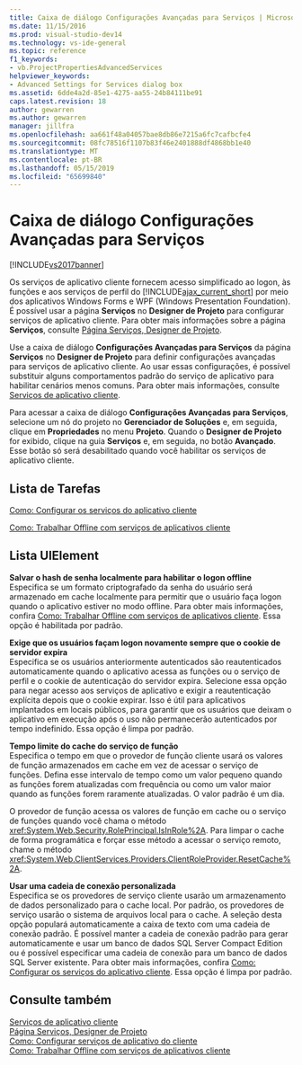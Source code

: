 ```yaml
---
title: Caixa de diálogo Configurações Avançadas para Serviços | Microsoft Docs
ms.date: 11/15/2016
ms.prod: visual-studio-dev14
ms.technology: vs-ide-general
ms.topic: reference
f1_keywords:
- vb.ProjectPropertiesAdvancedServices
helpviewer_keywords:
- Advanced Settings for Services dialog box
ms.assetid: 6dde4a2d-85e1-4275-aa55-24b84111be91
caps.latest.revision: 18
author: gewarren
ms.author: gewarren
manager: jillfra
ms.openlocfilehash: aa661f48a04057bae8db86e7215a6fc7cafbcfe4
ms.sourcegitcommit: 08fc78516f1107b83f46e2401888df4868bb1e40
ms.translationtype: MT
ms.contentlocale: pt-BR
ms.lasthandoff: 05/15/2019
ms.locfileid: "65699840"
---
```

# <a name="advanced-settings-for-services-dialog-box"></a>Caixa de diálogo Configurações Avançadas para Serviços
[!INCLUDE[vs2017banner](../../includes/vs2017banner.md)]

Os serviços de aplicativo cliente fornecem acesso simplificado ao logon, às funções e aos serviços de perfil do [!INCLUDE[ajax_current_short](../../includes/ajax-current-short-md.md)] por meio dos aplicativos Windows Forms e WPF (Windows Presentation Foundation). É possível usar a página **Serviços** no **Designer de Projeto** para configurar serviços de aplicativo cliente. Para obter mais informações sobre a página **Serviços**, consulte [Página Serviços, Designer de Projeto](../../ide/reference/services-page-project-designer.md).  
  
 Use a caixa de diálogo **Configurações Avançadas para Serviços** da página **Serviços** no **Designer de Projeto** para definir configurações avançadas para serviços de aplicativo cliente. Ao usar essas configurações, é possível substituir alguns comportamentos padrão do serviço de aplicativo para habilitar cenários menos comuns. Para obter mais informações, consulte [Serviços de aplicativo cliente](https://msdn.microsoft.com/library/1487d8df-089e-4f21-abfb-a791a652b58e).  
  
 Para acessar a caixa de diálogo **Configurações Avançadas para Serviços**, selecione um nó do projeto no **Gerenciador de Soluções** e, em seguida, clique em **Propriedades** no menu **Projeto**. Quando o **Designer de Projeto** for exibido, clique na guia **Serviços** e, em seguida, no botão **Avançado**. Esse botão só será desabilitado quando você habilitar os serviços de aplicativo cliente.  
  
## <a name="task-list"></a>Lista de Tarefas  
 [Como: Configurar os serviços do aplicativo cliente](https://msdn.microsoft.com/library/34a8688a-a32c-40d3-94be-c8e610c6a4e8)  
  
 [Como: Trabalhar Offline com serviços de aplicativos cliente](https://msdn.microsoft.com/f792cb16-8520-4a0f-9dc9-07bfbc454e38)  
  
## <a name="uielement-list"></a>Lista UIElement  
 **Salvar o hash de senha localmente para habilitar o logon offline**  
 Especifica se um formato criptografado da senha do usuário será armazenado em cache localmente para permitir que o usuário faça logon quando o aplicativo estiver no modo offline. Para obter mais informações, confira [Como: Trabalhar Offline com serviços de aplicativos cliente](https://msdn.microsoft.com/f792cb16-8520-4a0f-9dc9-07bfbc454e38). Essa opção é habilitada por padrão.  
  
 **Exige que os usuários façam logon novamente sempre que o cookie de servidor expira**  
 Especifica se os usuários anteriormente autenticados são reautenticados automaticamente quando o aplicativo acessa as funções ou o serviço de perfil e o cookie de autenticação do servidor expira. Selecione essa opção para negar acesso aos serviços de aplicativo e exigir a reautenticação explícita depois que o cookie expirar. Isso é útil para aplicativos implantados em locais públicos, para garantir que os usuários que deixam o aplicativo em execução após o uso não permanecerão autenticados por tempo indefinido. Essa opção é limpa por padrão.  
  
 **Tempo limite do cache do serviço de função**  
 Especifica o tempo em que o provedor de função cliente usará os valores de função armazenados em cache em vez de acessar o serviço de funções. Defina esse intervalo de tempo como um valor pequeno quando as funções forem atualizadas com frequência ou como um valor maior quando as funções forem raramente atualizadas. O valor padrão é um dia.  
  
 O provedor de função acessa os valores de função em cache ou o serviço de funções quando você chama o método <xref:System.Web.Security.RolePrincipal.IsInRole%2A>. Para limpar o cache de forma programática e forçar esse método a acessar o serviço remoto, chame o método <xref:System.Web.ClientServices.Providers.ClientRoleProvider.ResetCache%2A>.  
  
 **Usar uma cadeia de conexão personalizada**  
 Especifica se os provedores de serviço cliente usarão um armazenamento de dados personalizado para o cache local. Por padrão, os provedores de serviço usarão o sistema de arquivos local para o cache. A seleção desta opção populará automaticamente a caixa de texto com uma cadeia de conexão padrão. É possível manter a cadeia de conexão padrão para gerar automaticamente e usar um banco de dados SQL Server Compact Edition ou é possível especificar uma cadeia de conexão para um banco de dados SQL Server existente. Para obter mais informações, confira [Como: Configurar os serviços do aplicativo cliente](https://msdn.microsoft.com/library/34a8688a-a32c-40d3-94be-c8e610c6a4e8). Essa opção é limpa por padrão.  
  
## <a name="see-also"></a>Consulte também  
 [Serviços de aplicativo cliente](https://msdn.microsoft.com/library/1487d8df-089e-4f21-abfb-a791a652b58e)   
 [Página Serviços, Designer de Projeto](../../ide/reference/services-page-project-designer.md)   
 [Como: Configurar serviços de aplicativo do cliente](https://msdn.microsoft.com/library/34a8688a-a32c-40d3-94be-c8e610c6a4e8)   
 [Como: Trabalhar Offline com serviços de aplicativos cliente](https://msdn.microsoft.com/f792cb16-8520-4a0f-9dc9-07bfbc454e38)
